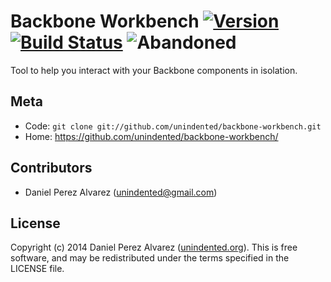 # Backbone Workbench [![Version](https://img.shields.io/npm/v/backbone-workbench.svg)](https://www.npmjs.com/package/backbone-workbench) [![Build Status](https://img.shields.io/travis/unindented/backbone-workbench.svg)](http://travis-ci.org/unindented/backbone-workbench) ![Abandoned](https://img.shields.io/badge/status-abandoned-red.svg)

Tool to help you interact with your Backbone components in isolation.


## Meta

* Code: `git clone git://github.com/unindented/backbone-workbench.git`
* Home: <https://github.com/unindented/backbone-workbench/>


## Contributors

* Daniel Perez Alvarez ([unindented@gmail.com](mailto:unindented@gmail.com))


## License

Copyright (c) 2014 Daniel Perez Alvarez ([unindented.org](https://unindented.org/)). This is free software, and may be redistributed under the terms specified in the LICENSE file.
